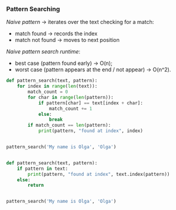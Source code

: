 ### Pattern Searching

_Naive pattern_ -> iterates over the text checking for a match: 
* match found -> records the index
* match not found -> moves to next position

_Naive pattern search runtime_:
* best case (pattern found early) -> O(n);
* worst case (pattern appears at the end / not appear) -> O(n^2).

```python
def pattern_search(text, pattern):
    for index in range(len(text)):
        match_count = 0
        for char in range(len(pattern)):
            if pattern[char] == text[index + char]:
                match_count += 1
            else:
                break
        if match_count == len(pattern):
            print(pattern, "found at index", index)


pattern_search('My name is Olga', 'Olga')


def pattern_search(text, pattern):
    if pattern in text:
        print(pattern, "found at index", text.index(pattern))
    else:
        return


pattern_search('My name is Olga', 'Olga')

```
